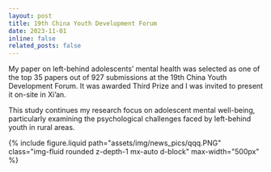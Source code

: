 ```yaml
---
layout: post
title: 19th China Youth Development Forum
date: 2023-11-01
inline: false
related_posts: false
---
```


My paper on left-behind adolescents’ mental health was selected as one of the top 35 papers out of 927 submissions at the 19th China Youth Development Forum. It was awarded Third Prize and I was invited to present it on-site in Xi’an.

This study continues my research focus on adolescent mental well-being, particularly examining the psychological challenges faced by left-behind youth in rural areas.

{% include figure.liquid path="assets/img/news_pics/qqq.PNG" class="img-fluid rounded z-depth-1 mx-auto d-block" max-width="500px" %}
